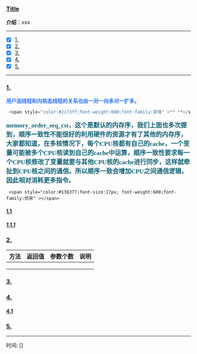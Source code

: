 ### [Title](#)
 **介绍**：xxx

-----
- [x] [1. ](#1-)
- [x] [2. ](#2-)
- [x] [3. ](#3-)
- [x] [4. ](#4-)
- [x] [5. ](#5-)

-----

### [1.](#)



 <span style="color:#2c73ff;font-weight:600;font-family:宋体" >**用户态线程和内核态线程的关系也由一对一向多对一扩多**</span>。

```cpp
 <span style="color:#2c73ff;font-weight:600;font-family:宋体" >** **</span>。
```

 <span style="color:#136377;font-size:17px; font-weight:600;font-family:仿宋" >memory_order_seq_cst，这个是默认的内存序，我们上面也多次提到，顺序一致性不能很好的利用硬件的资源才有了其他的内存序，大家都知道，在多核情况下，每个CPU核都有自己的cache，一个变量可能被多个CPU核读到自己的cache中运算，顺序一致性要求每一个CPU核修改了变量就要与其他CPU核的cache进行同步，这样就牵扯到CPU核之间的通信。所以顺序一致会增加CPU之间通信逻辑，因此相对消耗更多指令。</span> 

```
 <span style="color:#136377;font-size:17px; font-weight:600;font-family:仿宋" ></span> 
```





#### [1.1](#)



##### [1.1.1 ](#)



### [2.](#) 

|方法|返回值|参数个数|说明|
|:---|:---|:---|:----|
|||||
|||||
|||||

### [3.](#) 

### [4. ](#)

#### [4.1 ](#)


### [5.](#) 

-----
时间: [] 

